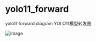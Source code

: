 # yolo11_forward
yolo11 forward diagram
YOLO11模型转发图

![image](https://github.com/user-attachments/assets/629e7515-2008-4a8b-b284-224e708973a6)
